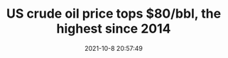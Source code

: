 ---
"title": "US crude oil price tops $80/bbl, the highest since 2014"
"date": "2021-10-8 20:57:49"
"feed_name": "OFFSHOREMAG"
"feed_website": "https://www.offshore-mag.com/"
"feed_rss": "https://www.offshore-mag.com/__rss/website-scheduled-content.xml?input=%7B%22sectionAlias%22%3A%22home%22%7D"
"link": "https://www.offshore-mag.com/business-briefs/oil-prices/article/14211892/us-crude-oil-price-tops-80bbl-the-highest-since-2014"
"source": "None"
"file": "_posts/2021-1-1-f34469327dbdb895cf3007884bfe7f16c8e02735.md"
"accident": "0"
"drilling": "0"
"dead": "0"
"injured": "0"
"arrested": "0"
"place": "unknown place"
"where": "unknown site"
"causes": "unknown"
"place_uri": "unknown place"
---